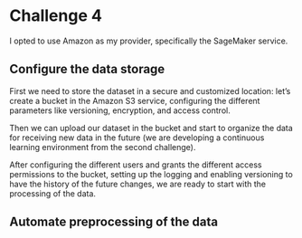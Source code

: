 # Challenge 4
I opted to use Amazon as my provider, specifically the SageMaker service.
## Configure the data storage
First we need to store the dataset in a secure and customized location: let’s create a bucket in the Amazon S3 service, configuring the different parameters like versioning, encryption, and access control.

Then we can upload our dataset in the bucket and start to organize the data for receiving new data in the future (we are developing a continuous learning environment from the second challenge).

After configuring the different users and grants the different access permissions to the bucket, setting up the logging and enabling versioning to have the history of the future changes, we are ready to start with the processing of the data.
## Automate preprocessing of the data
